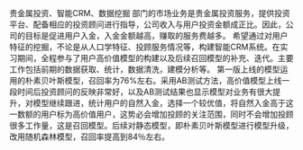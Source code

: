 贵金属投资、智能CRM、数据挖掘
部门的市场业务是贵金属投资服务，提供投资平台、配备相应的投资顾问进行指导，公司收入与用户投资金额成正比。因此，公司的目标是促进用户入金，入金金额越高，赚取的服务费越多。
希望通过对用户特征的挖掘，不论是从人口学特征、投顾服务情况等，构建智能CRM系统。在实习期间，全程参与了用户高价值模型的构建以及后续召回模型的补充、迭代。主要工作包括前期的数据获取、统计，数据清洗，建模分析等。
第一版上线的模型运用的朴素贝叶斯模型，召回率为76%左右。采用AB测试方法，高价值模型上线一段时间后投资顾问的反映非常好，以及AB测试结果也显示模型对业务有很大提升，对模型继续跟进，统计用户的自然入金，选择一个较优值，将自然入金高于这一数额的用户标为高价值用户，这势必会增加投顾的关注范围，同时不会增加投顾很多工作量，这是召回模型。后续对静态模型，即朴素贝叶斯模型进行模型升级，改用随机森林模型，召回率提高到84％左右。
